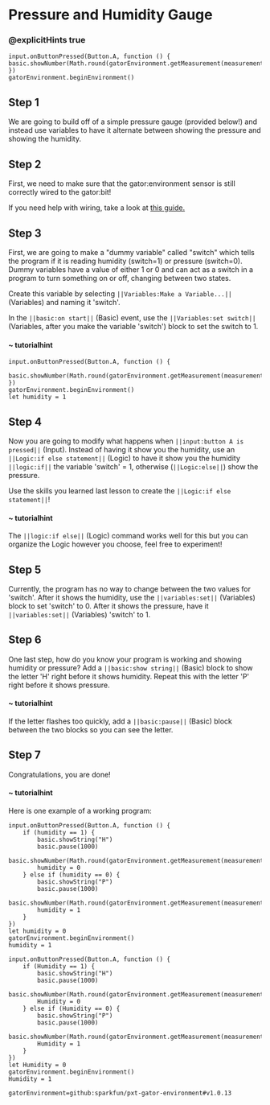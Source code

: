 # Pressure and Humidity Gauge
### @explicitHints true

<!-- Tutorial Link: https://makecode.microbit.org/#tutorial:00385-78328-31436-44791 -->

```template
input.onButtonPressed(Button.A, function () {  basic.showNumber(Math.round(gatorEnvironment.getMeasurement(measurementType.humidity)))
})
gatorEnvironment.beginEnvironment()
```

## Step 1

We are going to build off of a simple pressure gauge (provided below!) and instead use variables to have it alternate between showing the pressure and showing the humidity.

## Step 2

First, we need to make sure that the gator:environment sensor is still correctly wired to the gator:bit!

If you need help with wiring, take a look at [this guide.](https://docs.google.com/document/d/1Wy_TLucsBvOR2eAHqqLUJwxPPhVsipK1Qq8MdPxL1X4/edit?usp=sharing)

## Step 3

First, we are going to make a "dummy variable" called "switch" which tells the program if it is reading humidity (switch=1) or pressure (switch=0). Dummy variables have a value of either 1 or 0 and can act as a switch in a program to turn something on or off, changing between two states.

Create this variable by selecting ``||Variables:Make a Variable...||`` (Variables) and naming it 'switch'.

In the ``||basic:on start||`` (Basic) event, use the ``||Variables:set switch||`` (Variables, after you make the variable 'switch') block to set the switch to 1.

#### ~ tutorialhint

```blocks
input.onButtonPressed(Button.A, function () {
    basic.showNumber(Math.round(gatorEnvironment.getMeasurement(measurementType.pressure)))
})
gatorEnvironment.beginEnvironment()
let humidity = 1
```

## Step 4
Now you are going to modify what happens when ``||input:button A is pressed||`` (Input). Instead of having it show you the humidity, use an ``||Logic:if else statement||`` (Logic) to have it show you the humidity ``||logic:if||`` the variable 'switch' = 1, otherwise (``||Logic:else||``) show the pressure.

Use the skills you learned last lesson to create the ``||Logic:if else statement||``!

#### ~ tutorialhint
The ``||logic:if else||`` (Logic) command works well for this but you can organize the Logic however you choose, feel free to experiment!

## Step 5
Currently, the program has no way to change between the two values for 'switch'. After it shows the humidity, use the ``||variables:set||`` (Variables) block to set 'switch' to 0. After it shows the pressure, have it ``||variables:set||`` (Variables) 'switch' to 1.

## Step 6
One last step, how do you know your program is working and showing humidity or pressure? Add a ``||basic:show string||`` (Basic) block to show the letter 'H' right before it shows humidity. Repeat this with the letter 'P' right before it shows pressure.

#### ~ tutorialhint
If the letter flashes too quickly, add a ``||basic:pause||`` (Basic) block between the two blocks so you can see the letter.

## Step 7
Congratulations, you are done!

#### ~ tutorialhint
Here is one example of a working program:
```blocks
input.onButtonPressed(Button.A, function () {
    if (humidity == 1) {
        basic.showString("H")
        basic.pause(1000)
        basic.showNumber(Math.round(gatorEnvironment.getMeasurement(measurementType.humidity)))
        humidity = 0
    } else if (humidity == 0) {
        basic.showString("P")
        basic.pause(1000)
        basic.showNumber(Math.round(gatorEnvironment.getMeasurement(measurementType.pressure)))
        humidity = 1
    }
})
let humidity = 0
gatorEnvironment.beginEnvironment()
humidity = 1
```

```ghost
input.onButtonPressed(Button.A, function () {
    if (Humidity == 1) {
        basic.showString("H")
        basic.pause(1000)
        basic.showNumber(Math.round(gatorEnvironment.getMeasurement(measurementType.humidity)))
        Humidity = 0
    } else if (Humidity == 0) {
        basic.showString("P")
        basic.pause(1000)
        basic.showNumber(Math.round(gatorEnvironment.getMeasurement(measurementType.pressure)))
        Humidity = 1
    }
})
let Humidity = 0
gatorEnvironment.beginEnvironment()
Humidity = 1
```

```package
gatorEnvironment=github:sparkfun/pxt-gator-environment#v1.0.13
```
